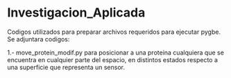 # Investigacion_Aplicada
Codigos utilizados para preparar archivos requeridos para ejecutar pygbe.
Se adjuntara codigos:

 1.- move_protein_modif.py  para posicionar a una proteina cualquiera que se encuentra en cualquier parte del espacio, en distintos estados respecto a una superficie que representa un sensor.

